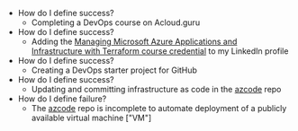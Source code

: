 - How do I define success?
	- Completing a DevOps course on Acloud.guru
- How do I define success?
	- Adding the [Managing Microsoft Azure Applications and Infrastructure with Terraform course credential](https://verify.acloud.guru/BBF6DCAF9344) to my LinkedIn profile
- How do I define success?
	- Creating a DevOps starter project for GitHub
- How do I define success?
	- Updating and committing infrastructure as code in the [azcode](https://github.com/dennislwm/azcode) repo
- How do I define failure?
	- The [azcode](https://github.com/dennislwm/azcode) repo is incomplete to automate deployment of a publicly available virtual machine ["VM"]